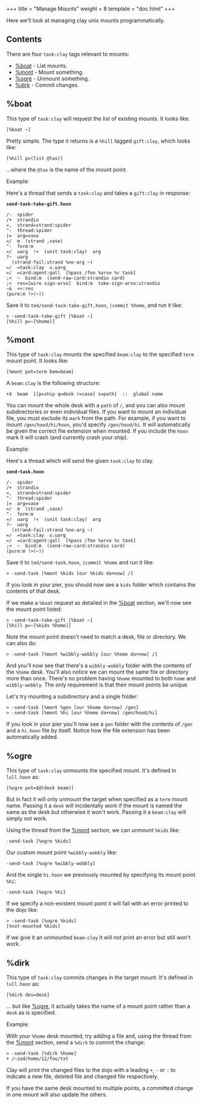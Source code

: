 +++
title = "Manage Mounts"
weight = 8
template = "doc.html"
+++

Here we'll look at managing clay unix mounts programmatically.

## Contents

There are four `task:clay` tags relevant to mounts:

- [%boat](#boat) - List mounts.
- [%mont](#mont) - Mount something.
- [%ogre](#ogre) - Unmount something.
- [%dirk](#dirk) - Commit changes.

## %boat

This type of `task:clay` will request the list of existing mounts. It looks like:

```hoon
[%boat ~]
```

Pretty simple. The type it returns is a `%hill` tagged `gift:clay`, which looks like:

```hoon
[%hill p=(list @tas)]
```

...where the `@tas` is the name of the mount point.

Example:

Here's a thread that sends a `task:clay` and takes a `gift:clay` in response:

**`send-task-take-gift.hoon`**

```hoon
/-  spider
/+  strandio
=,  strand=strand:spider
^-  thread:spider
|=  arg=vase
=/  m  (strand ,vase)
^-  form:m
=/  uarg  !<  (unit task:clay)  arg
?~  uarg
  (strand-fail:strand %no-arg ~)
=/  =task:clay  u.uarg
=/  =card:agent:gall  [%pass /foo %arvo %c task]
;<  ~  bind:m  (send-raw-card:strandio card)
;<  res=[wire sign-arvo]  bind:m  take-sign-arvo:strandio
~&  +>:res
(pure:m !>(~))
```

Save it to `ted/send-task-take-gift.hoon`, `|commit %home`, and run it like:

```hoon
> -send-task-take-gift [%boat ~]
[%hill p=~[%home]]
```

## %mont

This type of `task:clay` mounts the specified `beam:clay` to the specified `term` mount point. It looks like:

```hoon
[%mont pot=term bem=beam]
```

A `beam:clay` is the following structure:

```hoon
+$  beam  [[p=ship q=desk r=case] s=path]  ::  global name
```

You can mount the whole desk with a `path` of `/`, and you can also mount subdirectories or even individual files. If you want to mount an individual file, you must exclude its `mark` from the path. For example, if you want to mount `/gen/hood/hi/hoon`, you'd specify `/gen/hood/hi`. It will automatically be given the correct file extension when mounted. If you include the `hoon` mark it will crash (and currently crash your ship).

Example:

Here's a thread which will send the given `task:clay` to clay.

**`send-task.hoon`**

```hoon
/-  spider 
/+  strandio
=,  strand=strand:spider 
^-  thread:spider 
|=  arg=vase 
=/  m  (strand ,vase) 
^-  form:m
=/  uarg  !<  (unit task:clay)  arg
?~  uarg
  (strand-fail:strand %no-arg ~)
=/  =task:clay  u.uarg
=/  =card:agent:gall  [%pass /foo %arvo %c task]
;<  ~  bind:m  (send-raw-card:strandio card)
(pure:m !>(~))
```

Save it to `ted/send-task.hoon`, `|commit %home` and run it like:

```hoon
> -send-task [%mont %kids [our %kids da+now] /]
```

If you look in your pier, you should now see a `kids` folder which contains the contents of that desk.

If we make a `%boat` request as detailed in the [%boat](#boat) section, we'll now see the mount point listed:

```hoon
> -send-task-take-gift [%boat ~]
[%hill p=~[%kids %home]]
```

Note the mount point doesn't need to match a desk, file or directory. We can also do:

```hoon
> -send-task [%mont %wibbly-wobbly [our %home da+now] /]
```

And you'll now see that there's a `wibbly-wobbly` folder with the contents of the `%home` desk. You'll also notice we can mount the same file or directory more than once. There's no problem having `%home` mounted to both `home` and `wibbly-wobbly`. The only requirement is that their mount points be unique.

Let's try mounting a subdirectory and a single folder:

```hoon
> -send-task [%mont %gen [our %home da+now] /gen]
> -send-task [%mont %hi [our %home da+now] /gen/hood/hi]
```

If you look in your pier you'll now see a `gen` folder with the contents of `/gen` and a `hi.hoon` file by itself. Notice how the file extension has been automatically added.

## %ogre

This type of `task:clay` unmounts the specified mount. It's defined in `lull.hoon` as:

```hoon
[%ogre pot=$@(desk beam)]
```

But in fact it will only unmount the target when specified as a `term` mount name. Passing it a `desk` will incidentally work if the mount is named the same as the desk but otherwise it won't work. Passing it a `beam:clay` will simply not work.

Using the thread from the [%mont](#mont) section, we can unmount `%kids` like:

```hoon
-send-task [%ogre %kids]
```

Our custom mount point `%wibbly-wobbly` like:

```hoon
-send-task [%ogre %wibbly-wobbly]
```

And the single `hi.hoon` we previously mounted by specifying its mount point `%hi`:

```hoon
-send-task [%ogre %hi]
```

If we specify a non-existent mount point it will fail with an error printed to the dojo like:

```hoon
> -send-task [%ogre %kids] 
[%not-mounted %kids]
```

If we give it an unmounted `beam:clay` it will not print an error but still won't work.

## %dirk

This type of `task:clay` commits changes in the target mount. It's defined in `lull.hoon` as:

```hoon
[%dirk des=desk]
```

... but like [%ogre](#ogre), it actually takes the name of a mount point rather than a `desk` as is specified.

Example:

With your `%home` desk mounted, try adding a file and, using the thread from the [%mont](#mont) section, send a `%dirk` to commit the change:

```hoon
> -send-task [%dirk %home]
+ /~zod/home/12/foo/txt
```

Clay will print the changed files to the dojo with a leading `+`, `-` or `:` to indicate a new file, deleted file and changed file respectively.

If you have the same desk mounted to multiple points, a committed change in one mount will also update the others.
